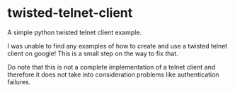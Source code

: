 twisted-telnet-client
=====================

A simple python twisted telnet client example.

I was unable to find any examples of how to create and use a twisted telnet 
client on google! This is a small step on the way to fix that.

Do note that this is not a complete implementation of a telnet client and 
therefore it does not take into consideration problems like authentication failures.

